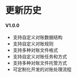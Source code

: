 # 更新历史

#### V1.0.0
- 支持自定义对账数据结构
- 支持自定义对账规则
- 支持多种对账文件格式
- 支持自定义对账任务和方式
- 支持多种对账文件托管方式
- 可定制化开发的对账处理流程

